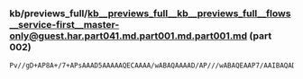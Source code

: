### kb/previews_full/kb__previews_full__kb__previews_full__flows__service-first__master-only@guest.har.part041.md.part001.md.part001.md (part 002)

```md
Pv//gD+AP8A+/7+APsAAAD5AAAAAQECAAAA/wABAQAAAAD/AP///wABAQEAAP7/AAIBAQADAQEAAgEAAAIBAQAFAgMABAIBAAMCAgAEAgMABQIBAAQCAgADAAAAA
```

```
